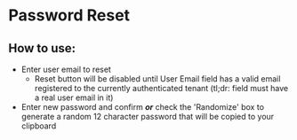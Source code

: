 # Password Reset

## How to use:
* Enter user email to reset
  * Reset button will be disabled until User Email field has a valid email registered to the currently authenticated tenant (tl;dr: field must have a real user email in it)
* Enter new password and confirm **_or_** check the 'Randomize' box to generate a random 12 character password that will be copied to your clipboard
